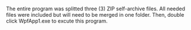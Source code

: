 # 

The entire program was splitted three (3) ZIP self-archive files. All needed files were included but will need to be merged in one folder.
Then, double click WpfApp1.exe to excute this program.

#
